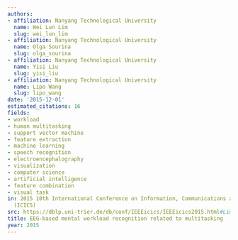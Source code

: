 ```yaml
---
authors:
- affiliation: Nanyang Technological University
  name: Wei Lun Lim
  slug: wei_lun_lim
- affiliation: Nanyang Technological University
  name: Olga Sourina
  slug: olga_sourina
- affiliation: Nanyang Technological University
  name: Yisi Liu
  slug: yisi_liu
- affiliation: Nanyang Technological University
  name: Lipo Wang
  slug: lipo_wang
date: '2015-12-01'
estimated_citations: 16
fields:
- workload
- human multitasking
- support vector machine
- feature extraction
- machine learning
- speech recognition
- electroencephalography
- visualization
- computer science
- artificial intelligence
- feature combination
- visual task
in: 2015 10th International Conference on Information, Communications and Signal Processing
  (ICICS)
src: https://dblp.uni-trier.de/db/conf/IEEEicics/IEEEicics2015.html#LimSLW15
title: EEG-based mental workload recognition related to multitasking
year: 2015
---
```

